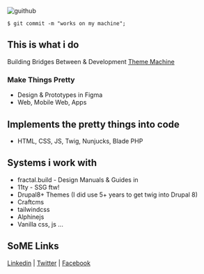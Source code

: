 ![guithub](https://user-images.githubusercontent.com/65756/120645655-f3c7a880-c478-11eb-928b-efbefeb9f383.jpg)

```
$ git commit -m "works on my machine";
```

## This is what i do
Building Bridges Between & Development
[Theme Machine](https://thememachine.io)

### Make Things Pretty 
- Design & Prototypes in Figma
- Web, Mobile Web, Apps

## Implements the pretty things into code
- HTML, CSS, JS, Twig, Nunjucks, Blade PHP 

## Systems i work with
- fractal.build - Design Manuals & Guides in 
- 11ty - SSG ftw!
- Drupal8+ Themes (I did use 5+ years to get twig into Drupal 8)
- Craftcms
- tailwindcss 
- Alphinejs
- Vanilla css, js ...

## SoME Links
[Linkedin](https://www.linkedin.com/in/mortendk/) |
[Twitter](https://twitter.com/mortendk) |
[Facebook](https://www.facebook.com/mortendk)

<link rel="webmention" href="https://webmention.io/morten.dk/webmention" />
<link rel="pingback" href="https://webmention.io/morten.dk/xmlrpc" />
